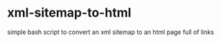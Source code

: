 xml-sitemap-to-html
===================

simple bash script to convert an xml sitemap to an html page full of links
